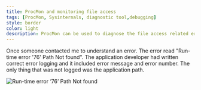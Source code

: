 ```yaml
---
title: ProcMon and monitoring file access
tags: [ProcMon, Sysinternals, diagnostic tool,debugging]
style: border 
color: light 
description: ProcMon can be used to diagnose the file access related errors. Let us use ProcMon to see what files are being accessed by the application.
---
```


Once someone contacted me to understand an error. The error read "Run-time error '76' Path Not found". The application developer had written correct error logging and it included error message and error number. The only thing that was not logged was the application path.

![Run-time error ‘76’ Path Not found](../assets/blog_pictures/2020-06-07-ProcMon-and-FileAccess.jpg)

